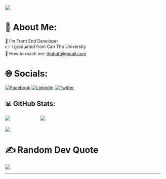 
[![](https://visitcount.itsvg.in/api?id=thuanphatt&icon=0&color=0)](https://visitcount.itsvg.in)

# 💫 About Me:
🔭 I’m Front End Developer<br>👉 I graduated from Can Tho University<br>📧 How to reach me: thphatt@gmail.com <br>

# 🌐 Socials:

[![Facebook](https://img.shields.io/badge/Facebook-%231877F2.svg?logo=Facebook&logoColor=white)](https://facebook.com/nthuanphatt) [![LinkedIn](https://img.shields.io/badge/LinkedIn-%230077B5.svg?logo=linkedin&logoColor=white)](https://www.linkedin.com/in/thuanphatt/) [![Twitter](https://img.shields.io/badge/Twitter-%231DA1F2.svg?logo=Twitter&logoColor=white)](https://twitter.com/thuan_phatt)

## 📊 GitHub Stats:

![](https://github-readme-stats.vercel.app/api?username=thuanphatt&theme=tokyonight&hide_border=true&include_all_commits=false&count_private=false)&nbsp;&nbsp;&nbsp;&nbsp;&nbsp;&nbsp;&nbsp;&nbsp;&nbsp;&nbsp;&nbsp;&nbsp;&nbsp;&nbsp;&nbsp;&nbsp;&nbsp;&nbsp;&nbsp;&nbsp;&nbsp;&nbsp;&nbsp;&nbsp;
![](https://github-readme-stats.vercel.app/api/top-langs/?username=thuanphatt&theme=tokyonight&hide_border=true&include_all_commits=false&count_private=false&layout=compact)<br>
<br>![](https://github-readme-streak-stats.herokuapp.com/?user=thuanphatt&theme=tokyonight&hide_border=true)

# ✍️ Random Dev Quote

![](https://quotes-github-readme.vercel.app/api?type=horizontal&theme=radical)

---
